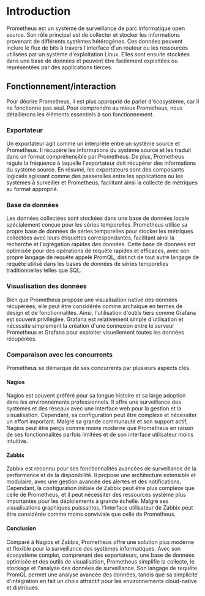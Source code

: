 # Introduction

Prometheus est un système de surveillance de parc informatique open source. Son rôle principal est de collecter et stocker les informations provenant de différents systèmes hétérogènes. Ces données peuvent inclure le flux de bits à travers l'interface d'un routeur ou les ressources utilisées par un système d'exploitation Linux. Elles sont ensuite stockées dans une base de données et peuvent être facilement exploitées ou représentées par des applications tierces.

## Fonctionnement/interaction

Pour décrire Prometheus, il est plus approprié de parler d'écosystème, car il ne fonctionne pas seul. Pour comprendre au mieux Prometheus, nous détaillerons les éléments essentiels à son fonctionnement.

### Exportateur

Un exportateur agit comme un interprète entre un système source et Prometheus. Il récupère les informations du système source et les traduit dans un format compréhensible par Prometheus. De plus, Prometheus régule la fréquence à laquelle l'exportateur doit récupérer des informations du système source. En résumé, les exportateurs sont des composants logiciels agissant comme des passerelles entre les applications ou les systèmes à surveiller et Prometheus, facilitant ainsi la collecte de métriques au format approprié.

### Base de données

Les données collectées sont stockées dans une base de données locale spécialement conçue pour les séries temporelles. Prometheus utilise sa propre base de données de séries temporelles pour stocker les métriques collectées avec leurs étiquettes correspondantes, facilitant ainsi la recherche et l'agrégation rapides des données. Cette base de données est optimisée pour des opérations de requête rapides et efficaces, avec son propre langage de requête appelé PromQL, distinct de tout autre langage de requête utilisé dans les bases de données de séries temporelles traditionnelles telles que SQL.

### Visualisation des données

Bien que Prometheus propose une visualisation native des données récupérées, elle peut être considérée comme archaïque en termes de design et de fonctionnalités. Ainsi, l'utilisation d'outils tiers comme Grafana est souvent privilégiée. Grafana est relativement simple d'utilisation et nécessite simplement la création d'une connexion entre le serveur Prometheus et Grafana pour exploiter visuellement toutes les données récupérées.

### Comparaison avec les concurrents

Prometheus se démarque de ses concurrents par plusieurs aspects clés. 

#### Nagios

Nagios est souvent préféré pour sa longue histoire et sa large adoption dans les environnements professionnels. Il offre une surveillance des systèmes et des réseaux avec une interface web pour la gestion et la visualisation. Cependant, sa configuration peut être complexe et nécessiter un effort important. Malgré sa grande communauté et son support actif, Nagios peut être perçu comme moins moderne que Prometheus en raison de ses fonctionnalités parfois limitées et de son interface utilisateur moins intuitive.

#### Zabbix

Zabbix est reconnu pour ses fonctionnalités avancées de surveillance de la performance et de la disponibilité. Il propose une architecture extensible et modulaire, avec une gestion avancée des alertes et des notifications. Cependant, la configuration initiale de Zabbix peut être plus complexe que celle de Prometheus, et il peut nécessiter des ressources système plus importantes pour les déploiements à grande échelle. Malgré ses visualisations graphiques puissantes, l'interface utilisateur de Zabbix peut être considérée comme moins conviviale que celle de Prometheus.

#### Conclusion

Comparé à Nagios et Zabbix, Prometheus offre une solution plus moderne et flexible pour la surveillance des systèmes informatiques. Avec son écosystème complet, comprenant des exportateurs, une base de données optimisée et des outils de visualisation, Prometheus simplifie la collecte, le stockage et l'analyse des données de surveillance. Son langage de requête PromQL permet une analyse avancée des données, tandis que sa simplicité d'intégration en fait un choix attractif pour les environnements cloud-native et distribués.


